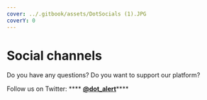 ```yaml
---
cover: ../.gitbook/assets/DotSocials (1).JPG
coverY: 0
---
```


# Social channels

Do you have any questions? Do you want to support our platform?

Follow us on Twitter: **** [**@dot\_alert**](https://twitter.com/dot\_alert)****

